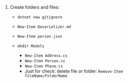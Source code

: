 1. Create folders and files:
    - ```dotnet new gitignore```
    - ```New-Item Deserializer.md```
    - ```New-Item person.json```
    - ```mkdir Models```
        - ```New-Item Address.cs```
        - ```New-Item Person.cs```
        - ```New-Item Phone.cs```   

        * Just for check: delete file or folder: ```Remove-Item FileName/FolderName```